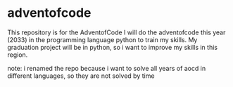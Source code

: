 # adventofcode

This repository is for the AdventofCode 
I will do the adventofcode this year (2033) in the programming language python to train my skills.
My graduation project will be in python, so i want to improve my skills in this region.

note: i renamed the repo because i want to solve all years of aocd
in different languages, so they are not solved by time